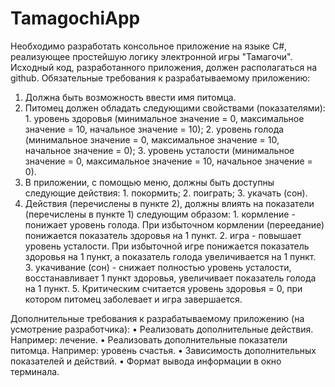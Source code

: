 # TamagochiApp
 Необходимо разработать консольное приложение на языке C#, реализующее простейшую логику электронной игры "Тамагочи".
Исходный код, разработанного приложения, должен располагаться на github.
Обязательные требования к разрабатываемому приложению:
  1.	Должна быть возможность ввести имя питомца.
  2.	Питомец должен обладать следующими свойствами (показателями): 
      1.	уровень здоровья (минимальное значение = 0, максимальное значение = 10, начальное значение = 10);
      2.	уровень голода (минимальное значение = 0, максимальное значение = 10, начальное значение = 0);
      3.	уровень усталости (минимальное значение = 0, максимальное значение = 10, начальное значение = 0).
  3.	В приложении, с помощью меню, должны быть доступны следующие действия: 
      1.	покормить;
      2.	поиграть;
      3.	укачать (сон).
  4.	Действия (перечислены в пункте 2), должны влиять на показатели (перечислены в пункте 1) следующим образом: 
      1.	кормление - понижает уровень голода. При избыточном кормлении (переедание) понижается показатель здоровья на 1 пункт.
      2.	игра - повышает уровень усталости. При избыточной игре понижается показатель здоровья на 1 пункт, а показатель голода увеличивается на 1 пункт.
      3.	укачивание (сон) - снижает полностью уровень усталости, восстанавливает 1 пункт здоровья, увеличивает показатель голода на 1 пункт.
      5.	Критическим считается уровень здоровья = 0, при котором питомец заболевает и игра завершается.

Дополнительные требования к разрабатываемому приложению (на усмотрение разработчика):
  •	Реализовать дополнительные действия. Например: лечение.
  •	Реализовать дополнительные показатели питомца. Например: уровень счастья.
  •	Зависимость дополнительных показателей и действий.
  •	Формат вывода информации в окно терминала.

